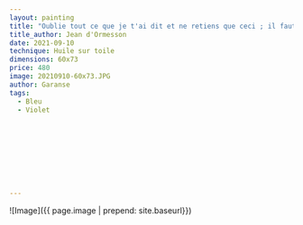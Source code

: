 ```yaml
---
layout: painting
title: "Oublie tout ce que je t'ai dit et ne retiens que ceci ; il faut trouver en toi-même : la justice, le bonheur, la simplicité, la grandeur." 
title_author: Jean d'Ormesson                                                            
date: 2021-09-10
technique: Huile sur toile 
dimensions: 60x73
price: 480
image: 20210910-60x73.JPG
author: Garanse
tags:
  - Bleu
  - Violet
  
  
  
  
  
  
  
  
  
---
```

![Image]({{ page.image | prepend: site.baseurl}})

